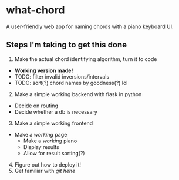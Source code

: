 # what-chord
A user-friendly web app for naming chords with a piano keyboard UI.

## Steps I'm taking to get this done

1. Make the actual chord identifying algorithm, turn it to code
  - **Working version made!**
  - TODO: filter invalid inversions/intervals
  - TODO: sort(?) chord names by goodness(?) lol
2. Make a simple working backend with flask in python
  - Decide on routing
  - Decide whether a db is necessary
3. Make a simple working frontend
  - Make a *working* page
    - Make a *working* piano
    - Display results
    - Allow for result sorting(?)
4. Figure out how to deploy it!
5. Get familiar with *git* *hehe*
